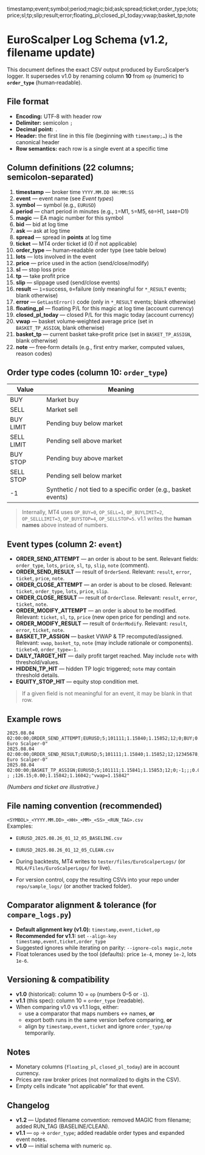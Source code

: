 timestamp;event;symbol;period;magic;bid;ask;spread;ticket;order_type;lots;price;sl;tp;slip;result;error;floating_pl;closed_pl_today;vwap;basket_tp;note

# EuroScalper Log Schema (v1.2, filename update)

This document defines the exact CSV output produced by EuroScalper’s logger. It supersedes v1.0 by renaming column **10** from `op` (numeric) to **`order_type`** (human‑readable).

## File format
- **Encoding:** UTF‑8 with header row
- **Delimiter:** semicolon `;`
- **Decimal point:** `.`
- **Header:** the first line in this file (beginning with `timestamp;…`) is the canonical header
- **Row semantics:** each row is a single event at a specific time

## Column definitions (22 columns; semicolon‑separated)


1. **timestamp** — broker time `YYYY.MM.DD HH:MM:SS`
2. **event** — event name (see *Event types*)
3. **symbol** — symbol (e.g., `EURUSD`)
4. **period** — chart period in minutes (e.g., `1`=M1, `5`=M5, `60`=H1, `1440`=D1)
5. **magic** — EA magic number for this symbol
6. **bid** — bid at log time
7. **ask** — ask at log time
8. **spread** — spread in **points** at log time
9. **ticket** — MT4 order ticket id (0 if not applicable)
10. **order_type** — human‑readable order type (see table below)
11. **lots** — lots involved in the event
12. **price** — price used in the action (send/close/modify)
13. **sl** — stop loss price
14. **tp** — take profit price
15. **slip** — slippage used (send/close events)
16. **result** — `1`=success, `0`=failure (only meaningful for `*_RESULT` events; blank otherwise)
17. **error** — `GetLastError()` code (only in `*_RESULT` events; blank otherwise)
18. **floating_pl** — floating P/L for this magic at log time (account currency)
19. **closed_pl_today** — closed P/L for this magic today (account currency)
20. **vwap** — basket volume‑weighted average price (set in `BASKET_TP_ASSIGN`, blank otherwise)
21. **basket_tp** — current basket take‑profit price (set in `BASKET_TP_ASSIGN`, blank otherwise)
22. **note** — free‑form details (e.g., first entry marker, computed values, reason codes)

## Order type codes (column 10: `order_type`)

| Value       | Meaning       |
|------------|----------------|
| BUY        | Market buy     |
| SELL       | Market sell    |
| BUY LIMIT  | Pending buy below market |
| SELL LIMIT | Pending sell above market |
| BUY STOP   | Pending buy above market |
| SELL STOP  | Pending sell below market |
| -1         | Synthetic / not tied to a specific order (e.g., basket events) |

> Internally, MT4 uses `OP_BUY=0`, `OP_SELL=1`, `OP_BUYLIMIT=2`, `OP_SELLLIMIT=3`, `OP_BUYSTOP=4`, `OP_SELLSTOP=5`. v1.1 writes the **human names** above instead of numbers.

## Event types (column 2: `event`)

- **ORDER_SEND_ATTEMPT** — an order is about to be sent. Relevant fields: `order_type`, `lots`, `price`, `sl`, `tp`, `slip`, `note` (comment).
- **ORDER_SEND_RESULT** — result of `OrderSend`. Relevant: `result`, `error`, `ticket`, `price`, `note`.
- **ORDER_CLOSE_ATTEMPT** — an order is about to be closed. Relevant: `ticket`, `order_type`, `lots`, `price`, `slip`.
- **ORDER_CLOSE_RESULT** — result of `OrderClose`. Relevant: `result`, `error`, `ticket`, `note`.
- **ORDER_MODIFY_ATTEMPT** — an order is about to be modified. Relevant: `ticket`, `sl`, `tp`, `price` (new open price for pending) and `note`.
- **ORDER_MODIFY_RESULT** — result of `OrderModify`. Relevant: `result`, `error`, `ticket`, `note`.
- **BASKET_TP_ASSIGN** — basket VWAP & TP recomputed/assigned. Relevant: `vwap`, `basket_tp`, `note` (may include rationale or components). `ticket=0`, `order_type=-1`.
- **DAILY_TARGET_HIT** — daily profit target reached. May include `note` with threshold/values.
- **HIDDEN_TP_HIT** — hidden TP logic triggered; `note` may contain threshold details.
- **EQUITY_STOP_HIT** — equity stop condition met.

> If a given field is not meaningful for an event, it may be blank in that row.

## Example rows

```
2025.08.04 02:00:00;ORDER_SEND_ATTEMPT;EURUSD;5;101111;1.15840;1.15852;12;0;BUY;0.10;1.15842;0.00000;0.00000;2;;;125.40;0.00;;;"EURUSD-Euro Scalper-0"
2025.08.04 02:00:00;ORDER_SEND_RESULT;EURUSD;5;101111;1.15840;1.15852;12;12345678;BUY;0.10;1.15842;0.00000;0.00000;2;1;0;126.15;0.00;;;"EURUSD-Euro Scalper-0"
2025.08.04 02:00:00;BASKET_TP_ASSIGN;EURUSD;5;101111;1.15841;1.15853;12;0;-1;;;0.00000;0.00000;; ; ;126.15;0.00;1.15842;1.16042;"vwap=1.15842"
```

*(Numbers and ticket are illustrative.)*

## File naming convention (recommended)

`<SYMBOL>_<YYYY.MM.DD>_<HH>_<MM>_<SS>_<RUN_TAG>.csv`  
Examples:  
- `EURUSD_2025.08.26_01_12_05_BASELINE.csv`  
- `EURUSD_2025.08.26_01_12_05_CLEAN.csv`

- During backtests, MT4 writes to `tester/files/EuroScalperLogs/` (or `MQL4/Files/EuroScalperLogs/` for live).  
- For version control, copy the resulting CSVs into your repo under `repo/sample_logs/` (or another tracked folder).

## Comparator alignment & tolerance (for `compare_logs.py`)

- **Default alignment key (v1.0):** `timestamp,event,ticket,op`  
- **Recommended for v1.1:** set `--align-key timestamp,event,ticket,order_type`
- Suggested ignores while iterating on parity: `--ignore-cols magic,note`  
- Float tolerances used by the tool (defaults): price `1e-4`, money `1e-2`, lots `1e-6`.

## Versioning & compatibility

- **v1.0** (historical): column 10 = `op` (numbers 0–5 or `-1`).  
- **v1.1** (this spec): column 10 = `order_type` (readable).  
- When comparing v1.0 vs v1.1 logs, either:
  - use a comparator that maps numbers ↔ names, **or**
  - export both runs in the same version before comparing, **or**
  - align by `timestamp,event,ticket` and ignore `order_type/op` temporarily.

## Notes
- Monetary columns (`floating_pl`, `closed_pl_today`) are in account currency.  
- Prices are raw broker prices (not normalized to digits in the CSV).  
- Empty cells indicate “not applicable” for that event.

## Changelog
- **v1.2** — Updated filename convention: removed MAGIC from filename; added RUN_TAG (BASELINE/CLEAN).  
- **v1.1** — `op` → `order_type`; added readable order types and expanded event notes.  
- **v1.0** — initial schema with numeric `op`.
